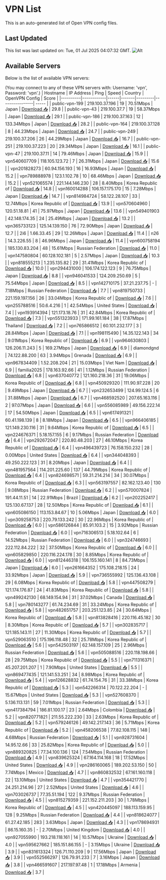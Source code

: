 # VPN List

This is an auto-generated list of Open VPN config files.

## Last Updated

This list was last updated on: Tue, 01 Jul 2025 04:07:32 GMT.
![Alt](https://repobeats.axiom.co/api/embed/186b98318ef1479477931607c1ad7d823f12451f.svg "Repobeats analytics image")

## Available Servers

Below is the list of available VPN servers:

(You may connect to any of these VPN servers with: Username: 'vpn', Password: 'vpn'.)
| Hostname | IP Address | Ping | Speed | Country | OpenVPN Config | Score |
|----------|------------|------|-------|---------|----------------| ----- |
| public-vpn-199 | 219.100.37.196 | 19 | 70.51Mbps | Japan | [Download 📥](./configs/server_0_JP.ovpn) | 29.8 |
| public-vpn-43 | 219.100.37.7 | 19 | 58.37Mbps | Japan | [Download 📥](./configs/server_1_JP.ovpn) | 29.1 |
| public-vpn-186 | 219.100.37.163 | 12 | 133.34Mbps | Japan | [Download 📥](./configs/server_2_JP.ovpn) | 28.2 |
| public-vpn-164 | 219.100.37.128 | 8 | 44.23Mbps | Japan | [Download 📥](./configs/server_3_JP.ovpn) | 24.7 |
| public-vpn-249 | 219.100.37.206 | 26 | 44.29Mbps | Japan | [Download 📥](./configs/server_4_JP.ovpn) | 16.7 |
| public-vpn-251 | 219.100.37.223 | 20 | 29.34Mbps | Japan | [Download 📥](./configs/server_5_JP.ovpn) | 16.1 |
| public-vpn-47 | 219.100.37.11 | 14 | 79.46Mbps | Japan | [Download 📥](./configs/server_6_JP.ovpn) | 15.9 |
| vpn540607709 | 118.105.123.72 | 7 | 26.31Mbps | Japan | [Download 📥](./configs/server_7_JP.ovpn) | 15.6 |
| vpn201828273 | 60.94.156.193 | 16 | 16.93Mbps | Japan | [Download 📥](./configs/server_8_JP.ovpn) | 15.2 |
| vpn789888978 | 123.1.102.78 | 10 | 68.46Mbps | Japan | [Download 📥](./configs/server_9_JP.ovpn) | 15.2 |
| vpn521065574 | 221.144.146.230 | 28 | 8.40Mbps | Korea Republic of | [Download 📥](./configs/server_10_KR.ovpn) | 14.8 |
| vpn160014288 | 106.157.175.170 | 15 | 7.28Mbps | Japan | [Download 📥](./configs/server_11_JP.ovpn) | 14.7 |
| vpn814984724 | 58.122.28.107 | 33 | 12.74Mbps | Korea Republic of | [Download 📥](./configs/server_12_KR.ovpn) | 13.9 |
| vpn570604960 | 120.51.18.81 | 41 | 75.97Mbps | Japan | [Download 📥](./configs/server_13_JP.ovpn) | 13.6 |
| vpn549401903 | 42.148.174.35 | 24 | 25.49Mbps | Japan | [Download 📥](./configs/server_14_JP.ovpn) | 13.2 |
| vpn365733123 | 125.14.139.150 | 76 | 72.90Mbps | Japan | [Download 📥](./configs/server_15_JP.ovpn) | 12.7 |
| 2i6 | 1.66.33.45 | 29 | 12.26Mbps | Japan | [Download 📥](./configs/server_16_JP.ovpn) | 11.4 |
| n26 | 14.3.226.55 | 8 | 46.96Mbps | Japan | [Download 📥](./configs/server_17_JP.ovpn) | 11.4 |
| vpn600758194 | 185.130.83.204 | 48 | 15.61Mbps | Russian Federation | [Download 📥](./configs/server_18_RU.ovpn) | 11.0 |
| vpn147580804 | 60.128.102.181 | 5 | 2.57Mbps | Japan | [Download 📥](./configs/server_19_JP.ovpn) | 10.3 |
| vpn818555213 | 1.235.135.82 | 29 | 31.41Mbps | Korea Republic of | [Download 📥](./configs/server_20_KR.ovpn) | 10.0 |
| vpn294431000 | 106.174.122.123 | 9 | 76.75Mbps | Japan | [Download 📥](./configs/server_21_JP.ovpn) | 8.8 |
| vpn946041533 | 124.209.250.69 | 5 | 75.54Mbps | Japan | [Download 📥](./configs/server_22_JP.ovpn) | 8.5 |
| vpn142710175 | 37.21.237.75 | - | 7.18Mbps | Russian Federation | [Download 📥](./configs/server_23_RU.ovpn) | 7.7 |
| vpn819750733 | 221.159.197.156 | 26 | 33.04Mbps | Korea Republic of | [Download 📥](./configs/server_24_KR.ovpn) | 7.6 |
| vpn255788516 | 50.6.4.216 | 1 | 42.54Mbps | United States | [Download 📥](./configs/server_25_US.ovpn) | 7.4 |
| vpn193914394 | 121.173.18.76 | 31 | 42.84Mbps | Korea Republic of | [Download 📥](./configs/server_26_KR.ovpn) | 7.3 |
| vpn551323933 | 171.99.161.184 | 38 | 17.87Mbps | Thailand | [Download 📥](./configs/server_27_TH.ovpn) | 7.2 |
| vpn765866512 | 60.101.232.177 | 3 | 28.84Mbps | Japan | [Download 📥](./configs/server_28_JP.ovpn) | 7.1 |
| vpn198115490 | 14.35.122.143 | 34 | 9.01Mbps | Korea Republic of | [Download 📥](./configs/server_29_KR.ovpn) | 6.9 |
| vpn964630803 | 126.206.11.243 | 5 | 169.27Mbps | Japan | [Download 📥](./configs/server_30_JP.ovpn) | 6.9 |
| diamondgnd | 74.122.88.200 | 63 | 3.94Mbps | Grenada | [Download 📥](./configs/server_31_GD.ovpn) | 6.9 |
| vpn967834409 | 1.52.208.204 | 21 | 15.03Mbps | Viet Nam | [Download 📥](./configs/server_32_VN.ovpn) | 6.9 |
| familia2025 | 178.163.92.66 | 41 | 1.12Mbps | Russian Federation | [Download 📥](./configs/server_33_RU.ovpn) | 6.8 |
| vpn637040772 | 121.160.218.36 | 31 | 19.06Mbps | Korea Republic of | [Download 📥](./configs/server_34_KR.ovpn) | 6.8 |
| vpn450929320 | 111.90.97.228 | 20 | 9.49Mbps | Japan | [Download 📥](./configs/server_35_JP.ovpn) | 6.7 |
| vpn232653499 | 124.99.124.5 | 6 | 31.88Mbps | Japan | [Download 📥](./configs/server_36_JP.ovpn) | 6.7 |
| vpn468592520 | 207.65.163.116 | 2 | 97.07Mbps | Japan | [Download 📥](./configs/server_37_JP.ovpn) | 6.6 |
| vpn556085989 | 49.156.222.14 | 17 | 54.50Mbps | Japan | [Download 📥](./configs/server_38_JP.ovpn) | 6.5 |
| vpn617491321 | 60.41.198.139 | 8 | 8.18Mbps | Japan | [Download 📥](./configs/server_39_JP.ovpn) | 6.5 |
| vpn966406185 | 121.149.230.116 | 31 | 9.64Mbps | Korea Republic of | [Download 📥](./configs/server_40_KR.ovpn) | 6.5 |
| vpn224676371 | 5.18.157.155 | 6 | 9.17Mbps | Russian Federation | [Download 📥](./configs/server_41_RU.ovpn) | 6.4 |
| vpn292672047 | 220.80.48.203 | 27 | 46.10Mbps | Korea Republic of | [Download 📥](./configs/server_42_KR.ovpn) | 6.4 |
| vpn496439723 | 76.158.150.232 | 28 | 0.00Mbps | United States | [Download 📥](./configs/server_43_US.ovpn) | 6.4 |
| vpn344048393 | 49.250.222.123 | 31 | 8.20Mbps | Japan | [Download 📥](./configs/server_44_JP.ovpn) | 6.4 |
| vpn481957564 | 114.201.225.60 | 137 | 44.79Mbps | Korea Republic of | [Download 📥](./configs/server_45_KR.ovpn) | 6.4 |
| vpn824698571 | 59.31.214.214 | 34 | 30.07Mbps | Korea Republic of | [Download 📥](./configs/server_46_KR.ovpn) | 6.3 |
| vpn563197557 | 82.162.123.40 | 130 | 9.08Mbps | Russian Federation | [Download 📥](./configs/server_47_RU.ovpn) | 6.2 |
| vpn570007824 | 191.44.11.51 | 14 | 22.91Mbps | Brazil | [Download 📥](./configs/server_48_BR.ovpn) | 6.2 |
| vpn202252417 | 125.130.67.137 | 28 | 12.50Mbps | Korea Republic of | [Download 📥](./configs/server_49_KR.ovpn) | 6.1 |
| vpn605086150 | 113.153.84.67 | 10 | 5.06Mbps | Japan | [Download 📥](./configs/server_50_JP.ovpn) | 6.0 |
| vpn309258753 | 220.79.133.242 | 30 | 22.96Mbps | Korea Republic of | [Download 📥](./configs/server_51_KR.ovpn) | 6.0 |
| vpn586126844 | 85.91.103.2 | 15 | 3.92Mbps | Russian Federation | [Download 📥](./configs/server_52_RU.ovpn) | 6.0 |
| vpn716306513 | 5.18.102.64 | 6 | 14.52Mbps | Russian Federation | [Download 📥](./configs/server_53_RU.ovpn) | 6.0 |
| vpn324746693 | 222.112.84.222 | 32 | 37.50Mbps | Korea Republic of | [Download 📥](./configs/server_54_KR.ovpn) | 6.0 |
| vpn605829850 | 220.116.224.178 | 30 | 8.85Mbps | Korea Republic of | [Download 📥](./configs/server_55_KR.ovpn) | 6.0 |
| vpn812446318 | 106.155.160.141 | 8 | 84.73Mbps | Japan | [Download 📥](./configs/server_56_JP.ovpn) | 6.0 |
| vpn261664352 | 175.108.218.15 | 24 | 33.92Mbps | Japan | [Download 📥](./configs/server_57_JP.ovpn) | 5.9 |
| vpn736555992 | 125.136.43.108 | 29 | 6.08Mbps | Korea Republic of | [Download 📥](./configs/server_58_KR.ovpn) | 5.8 |
| vpn447508279 | 121.174.176.87 | 24 | 41.83Mbps | Korea Republic of | [Download 📥](./configs/server_59_KR.ovpn) | 5.8 |
| vpn499242130 | 68.149.154.94 | 31 | 37.02Mbps | Canada | [Download 📥](./configs/server_60_CA.ovpn) | 5.8 |
| vpn780143277 | 61.74.234.69 | 31 | 33.24Mbps | Korea Republic of | [Download 📥](./configs/server_61_KR.ovpn) | 5.8 |
| vpn482651757 | 203.251.123.85 | 24 | 30.64Mbps | Korea Republic of | [Download 📥](./configs/server_62_KR.ovpn) | 5.8 |
| vpn813828416 | 220.116.45.182 | 30 | 8.30Mbps | Korea Republic of | [Download 📥](./configs/server_63_KR.ovpn) | 5.7 |
| vpn302835717 | 121.185.143.11 | 27 | 11.30Mbps | Korea Republic of | [Download 📥](./configs/server_64_KR.ovpn) | 5.7 |
| vpn529063510 | 175.196.118.48 | 32 | 25.78Mbps | Korea Republic of | [Download 📥](./configs/server_65_KR.ovpn) | 5.6 |
| vpn542503197 | 62.148.157.109 | 25 | 2.96Mbps | Russian Federation | [Download 📥](./configs/server_66_RU.ovpn) | 5.6 |
| vpn505088516 | 220.118.198.66 | 28 | 29.75Mbps | Korea Republic of | [Download 📥](./configs/server_67_KR.ovpn) | 5.5 |
| vpn711316371 | 45.207.201.207 | 1 | 7.90Mbps | United States | [Download 📥](./configs/server_68_US.ovpn) | 5.5 |
| vpn869477435 | 121.141.53.251 | 34 | 8.98Mbps | Korea Republic of | [Download 📥](./configs/server_69_KR.ovpn) | 5.4 |
| vpn126628832 | 61.74.154.76 | 31 | 33.38Mbps | Korea Republic of | [Download 📥](./configs/server_70_KR.ovpn) | 5.3 |
| vpn542266314 | 70.122.22.204 | - | 15.67Mbps | United States | [Download 📥](./configs/server_71_US.ovpn) | 5.3 |
| vpn527608370 | 5.136.113.131 | 59 | 7.01Mbps | Russian Federation | [Download 📥](./configs/server_72_RU.ovpn) | 5.3 |
| vpn417384794 | 186.81.100.17 | 23 | 2.64Mbps | Colombia | [Download 📥](./configs/server_73_CO.ovpn) | 5.2 |
| vpn820771821 | 211.55.222.230 | 33 | 2.63Mbps | Korea Republic of | [Download 📥](./configs/server_74_KR.ovpn) | 5.2 |
| vpn579246126 | 49.142.217.143 | 36 | 5.71Mbps | Korea Republic of | [Download 📥](./configs/server_75_KR.ovpn) | 5.2 |
| vpn458206538 | 77.82.108.115 | 148 | 4.68Mbps | Russian Federation | [Download 📥](./configs/server_76_RU.ovpn) | 5.1 |
| vpn928731604 | 14.95.12.66 | 33 | 25.82Mbps | Korea Republic of | [Download 📥](./configs/server_77_KR.ovpn) | 5.0 |
| vpn889320825 | 77.34.100.136 | 124 | 7.54Mbps | Russian Federation | [Download 📥](./configs/server_78_RU.ovpn) | 4.9 |
| vpn839625324 | 67.164.114.168 | 18 | 17.52Mbps | United States | [Download 📥](./configs/server_79_US.ovpn) | 4.9 |
| vpn286160065 | 189.202.53.150 | 50 | 7.74Mbps | Mexico | [Download 📥](./configs/server_80_MX.ovpn) | 4.7 |
| vpn860832532 | 67.161.160.118 | 22 | 13.10Mbps | United States | [Download 📥](./configs/server_81_US.ovpn) | 4.7 |
| vpn354421770 | 24.251.214.96 | 27 | 2.52Mbps | United States | [Download 📥](./configs/server_82_US.ovpn) | 4.6 |
| vpn703026737 | 77.35.51.194 | 122 | 9.37Mbps | Russian Federation | [Download 📥](./configs/server_83_RU.ovpn) | 4.5 |
| vpn815279359 | 221.152.211.203 | 30 | 1.78Mbps | Korea Republic of | [Download 📥](./configs/server_84_KR.ovpn) | 4.5 |
| vpn420445097 | 188.113.159.95 | 128 | 9.25Mbps | Russian Federation | [Download 📥](./configs/server_85_RU.ovpn) | 4.4 |
| vpn818624077 | 61.27.42.185 | 283 | 3.63Mbps | Japan | [Download 📥](./configs/server_86_JP.ovpn) | 4.3 |
| vpn178694931 | 86.15.160.35 | - | 2.70Mbps | United Kingdom | [Download 📥](./configs/server_87_GB.ovpn) | 4.0 |
| vpn927055990 | 193.218.118.161 | 14 | 10.57Mbps | Ukraine | [Download 📥](./configs/server_88_UA.ovpn) | 4.0 |
| vpn595627662 | 185.151.86.155 | - | 3.15Mbps | Ukraine | [Download 📥](./configs/server_89_UA.ovpn) | 3.9 |
| vpn831613324 | 126.71.110.209 | 9 | 17.56Mbps | Japan | [Download 📥](./configs/server_90_JP.ovpn) | 3.9 |
| vpn552566297 | 126.79.91.233 | 7 | 3.16Mbps | Japan | [Download 📥](./configs/server_91_JP.ovpn) | 3.8 |
| vpn466591607 | 217.197.97.48 | 1 | 17.18Mbps | Armenia | [Download 📥](./configs/server_92_AM.ovpn) | 3.7 |
